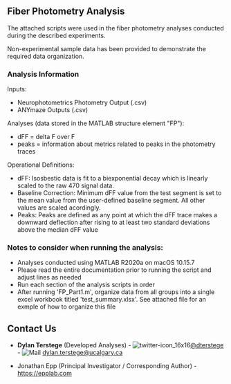 ## Fiber Photometry Analysis

The attached scripts were used in the fiber photometry analyses conducted during the described experiments.

Non-experimental sample data has been provided to demonstrate the required data organization.

### Analysis Information

Inputs: 
- Neurophotometrics Photometry Output (.csv)
- ANYmaze Outputs (.csv)

Analyses (data stored in the MATLAB structure element "FP"):
- dFF = delta F over F
- peaks = information about metrics related to peaks in the photometry traces

Operational Definitions:
- dFF: Isosbestic data is fit to a biexponential decay which is linearly scaled to the raw 470 signal data.
- Baseline Correction: Minimum dFF value from the test segment is set to the mean value from the user-defined baseline segment. All other values are scaled acordingly.
- Peaks: Peaks are defined as any point at which the dFF trace makes a downward deflection after rising to at least two standard deviations above the median dFF value 

### Notes to consider when running the analysis:

- Analyses conducted using MATLAB R2020a on macOS 10.15.7
- Please read the entire documentation prior to running the script and adjust lines as needed
- Run each section of the analysis scripts in order
- After running 'FP_Part1.m', organize data from all groups into a single excel workbook titled 'test_summary.xlsx'. See attached file for an exmple of how to organize this file 

## Contact Us

- **Dylan Terstege** (Developed Analyses) - ![twitter-icon_16x16](https://user-images.githubusercontent.com/44174532/113163958-e3d3e400-91fd-11eb-8d79-17906d8d3f25.png)[@dterstege](https://twitter.com/dterstege) - ![Mail](https://user-images.githubusercontent.com/44174532/113164412-50e77980-91fe-11eb-9282-dd83852578ce.png)
<dylan.terstege@ucalgary.ca>

- Jonathan Epp (Principal Investigator / Corresponding Author) - https://epplab.com
